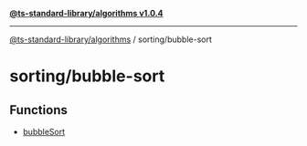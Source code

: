 [**@ts-standard-library/algorithms v1.0.4**](../../README.md)

***

[@ts-standard-library/algorithms](../../modules.md) / sorting/bubble-sort

# sorting/bubble-sort

## Functions

- [bubbleSort](functions/bubbleSort.md)
